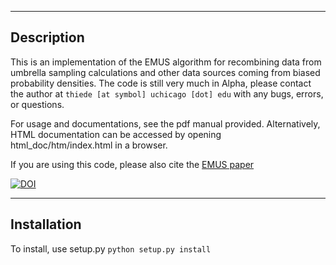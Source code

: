 -----------
Description
-----------

This is an implementation of the EMUS algorithm for recombining data 
from umbrella sampling calculations and other data sources coming from
biased probability densities.  The code is still very much in Alpha,
please contact the author at `thiede [at symbol] uchicago [dot] edu` with 
any bugs, errors, or questions.

For usage and documentations, see the pdf manual provided.
Alternatively, HTML documentation can be accessed by
opening html_doc/htm/index.html in a browser.

If you are using this code, please also cite the 
[EMUS paper](http://arxiv.org/abs/1603.04505/)

[![DOI](https://zenodo.org/badge/20497/ehthiede/EMUS.svg)](https://zenodo.org/badge/latestdoi/20497/ehthiede/EMUS)

------------
Installation
------------

To install, use setup.py `python setup.py install`


